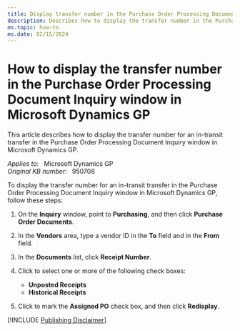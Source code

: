 ```yaml
---
title: Display transfer number in the Purchase Order Processing Document Inquiry window
description: Describes how to display the transfer number in the Purchase Order Processing Document Inquiry window in Microsoft Dynamics GP.
ms.topic: how-to
ms.date: 02/15/2024
---
```

# How to display the transfer number in the Purchase Order Processing Document Inquiry window in Microsoft Dynamics GP

This article describes how to display the transfer number for an in-transit transfer in the Purchase Order Processing Document Inquiry window in Microsoft Dynamics GP.

_Applies to:_ &nbsp; Microsoft Dynamics GP  
_Original KB number:_ &nbsp; 950708

To display the transfer number for an in-transit transfer in the Purchase Order Processing Document Inquiry window in Microsoft Dynamics GP, follow these steps:

1. On the **Inquiry** window, point to **Purchasing**, and then click **Purchase Order Documents**.
2. In the **Vendors** area, type a vendor ID in the **To** field and in the **From** field.
3. In the **Documents** list, click **Receipt Number**.
4. Click to select one or more of the following check boxes:

    - **Unposted Receipts**
    - **Historical Receipts**
5. Click to mark the **Assigned PO** check box, and then click **Redisplay**.

[!INCLUDE [Publishing Disclaimer](../../includes/publishing-disclaimer.md)]
